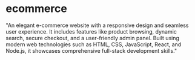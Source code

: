 # ecommerce
"An elegant e-commerce website with a responsive design and seamless user experience. It includes features like product browsing, dynamic search, secure checkout, and a user-friendly admin panel. Built using modern web technologies such as HTML, CSS, JavaScript, React, and Node.js, it showcases comprehensive full-stack development skills."
